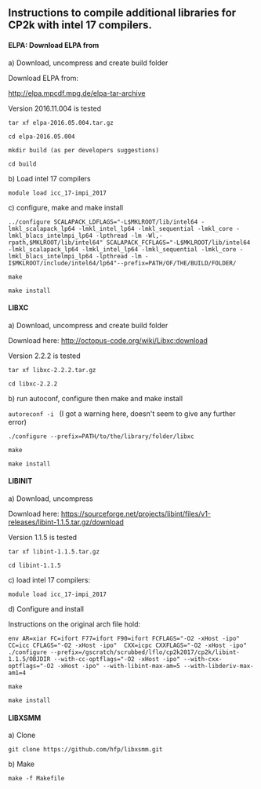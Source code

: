
## Instructions to compile additional libraries for CP2k  with intel 17 compilers.

#### ELPA: Download ELPA from

a) Download, uncompress and create build folder

Download  ELPA from:

http://elpa.mpcdf.mpg.de/elpa-tar-archive

Version 2016.11.004 is tested

`tar xf elpa-2016.05.004.tar.gz`

`cd elpa-2016.05.004`

`mkdir build (as per developers suggestions)`

`cd build`

b) Load intel 17 compilers

`module load icc_17-impi_2017`

c) configure, make and make install

`../configure SCALAPACK_LDFLAGS="-L$MKLROOT/lib/intel64 -lmkl_scalapack_lp64 -lmkl_intel_lp64 -lmkl_sequential -lmkl_core -lmkl_blacs_intelmpi_lp64 -lpthread -lm -Wl,-rpath,$MKLROOT/lib/intel64" SCALAPACK_FCFLAGS="-L$MKLROOT/lib/intel64 -lmkl_scalapack_lp64 -lmkl_intel_lp64 -lmkl_sequential -lmkl_core -lmkl_blacs_intelmpi_lp64 -lpthread -lm -I$MKLROOT/include/intel64/lp64"--prefix=PATH/OF/THE/BUILD/FOLDER/`

`make`

`make install`

#### LIBXC

a) Download, uncompress and create build folder

Download here: http://octopus-code.org/wiki/Libxc:download

Version 2.2.2 is tested

`tar xf libxc-2.2.2.tar.gz`

`cd libxc-2.2.2`

b) run autoconf, configure then make and make install

`autoreconf -i `
(I got a warning here, doesn't seem to give any further error)

`./configure --prefix=PATH/to/the/library/folder/libxc`

`make`

`make install`

#### LIBINIT

a) Download, uncompress

Download here: https://sourceforge.net/projects/libint/files/v1-releases/libint-1.1.5.tar.gz/download

Version 1.1.5 is tested

`tar xf libint-1.1.5.tar.gz`

`cd libint-1.1.5`

c) load intel 17 compilers:

`module load icc_17-impi_2017`

d) Configure and install

Instructions on the original arch file hold:

 `env AR=xiar FC=ifort F77=ifort F90=ifort FCFLAGS="-O2 -xHost -ipo" CC=icc CFLAGS="-O2 -xHost -ipo"  CXX=icpc CXXFLAGS="-O2 -xHost -ipo" ./configure --prefix=/gscratch/scrubbed/lflo/cp2k2017/cp2k/libint-1.1.5/OBJDIR --with-cc-optflags="-O2 -xHost -ipo" --with-cxx-optflags="-O2 -xHost -ipo" --with-libint-max-am=5 --with-libderiv-max-am1=4`

`make`

`make install`

####   LIBXSMM

a) Clone

`git clone https://github.com/hfp/libxsmm.git`

b) Make

`make -f Makefile`
